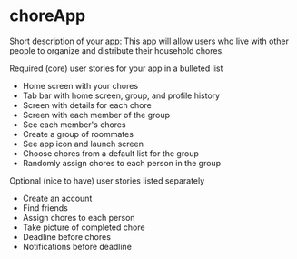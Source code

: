 # choreApp

Short description of your app:
This app will allow users who live with other people to organize and distribute their household chores.

Required (core) user stories for your app in a bulleted list
- Home screen with your chores
- Tab bar with home screen, group, and profile history
- Screen with details for each chore 
- Screen with each member of the group
- See each member's chores
- Create a group of roommates
- See app icon and launch screen
- Choose chores from a default list for the group
- Randomly assign chores to each person in the group


Optional (nice to have) user stories listed separately
- Create an account
- Find friends
- Assign chores to each person
- Take picture of completed chore
- Deadline before chores
- Notifications before deadline
